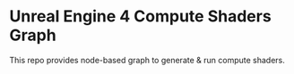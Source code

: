# Unreal Engine 4 Compute Shaders Graph
This repo provides node-based graph to generate & run compute shaders.
